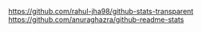 https://github.com/rahul-jha98/github-stats-transparent
https://github.com/anuraghazra/github-readme-stats